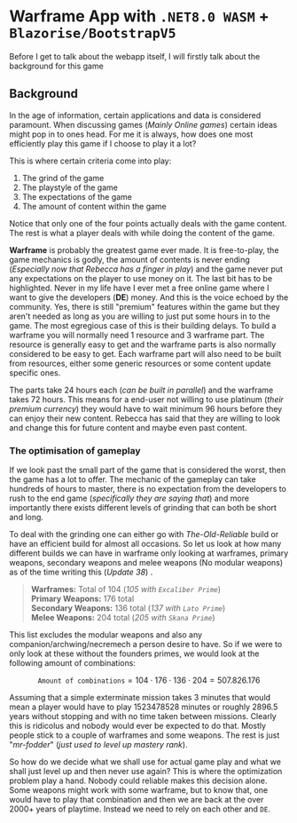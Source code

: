 # Warframe App with `.NET8.0 WASM` + `Blazorise/BootstrapV5`

Before I get to talk about the webapp itself, I will firstly talk about the background for this game

## Background

In the age of information, certain applications and data is considered paramount. When discussing games (*Mainly Online games*) certain ideas might pop in to ones head. For me it is always, how does one most efficiently play this game if I choose to play it a lot?

This is where certain criteria come into play:
1. The grind of the game
2. The playstyle of the game
3. The expectations of the game
4. The amount of content within the game

Notice that only one of the four points actually deals with the game content. The rest is what a player deals with while doing the content of the game.

**Warframe** is probably the greatest game ever made. It is free-to-play, the game mechanics is godly, the amount of contents is never ending (*Especially now that Rebecca has a finger in play*) and the game never put any expectations on the player to use money on it. The last bit has to be highlighted. Never in my life have I ever met a free online game where I want to give the developers (**DE**) money. And this is the voice echoed by the community. Yes, there is still "premium" features within the game but they aren't needed as long as you are willing to just put some hours in to the game. The most egregious case of this is their building delays. To build a warframe you will normally need 1 resource and 3 warframe part. The resource is generally easy to get and the warframe parts is also normally considered to be easy to get. Each warframe part will also need to be built from resources, either some generic resources or some content update specific ones.

The parts take 24 hours each (*can be built in parallel*) and the warframe takes 72 hours. This means for a end-user not willing to use platinum (*their premium currency*) they would have to wait minimum 96 hours before they can enjoy their new content. Rebecca has said that they are willing to look and change this for future content and maybe even past content.

### The optimisation of gameplay

If we look past the small part of the game that is considered the worst, then the game has a lot to offer. The mechanic of the gameplay can take hundreds of hours to master, there is no expectation from the developers to rush to the end game (*specifically they are saying that*) and more importantly there exists different levels of grinding that can both be short and long.

To deal with the grinding one can either go with *The-Old-Reliable* build or have an efficient build for almost all occasions. So let us look at how many different builds we can have in warframe only looking at warframes, primary weapons, secondary weapons and melee weapons (No modular weapons) as of the time writing this (*Update 38*) .

> **Warframes:** Total of 104 (*105 with `Excaliber Prime`*)  
> **Primary Weapons:** 176 total  
> **Secondary Weapons:** 136 total (*137 with `Lato Prime`*)  
> **Melee Weapons:** 204 total  (*205 with `Skana Prime`*)  

This list excludes the modular weapons and also any companion/archwing/necremech a person desire to have. So if we were to only look at these without the founders primes, we would look at the following amount of combinations:

$$
\texttt{Amount of combinations}=104\cdot176\cdot136\cdot204=507.826.176
$$

Assuming that a simple exterminate mission takes 3 minutes that would mean a player would have to play $1523478528$ minutes or roughly $2896.5$ years without stopping and with no time taken between missions. Clearly this is ridicolus and nobody would ever be expected to do that. Mostly people stick to a couple of warframes and some weapons. The rest is just "*mr-fodder*" (*just used to level up mastery rank*).

So how do we decide what we shall use for actual game play and what we shall just level up and then never use again? This is where the optimization problem play a hand. Nobody could reliable makes this decision alone. Some weapons might work with some warframe, but to know that, one would have to play that combination and then we are back at the over 2000+ years of playtime. Instead we need to rely on each other and `DE`.